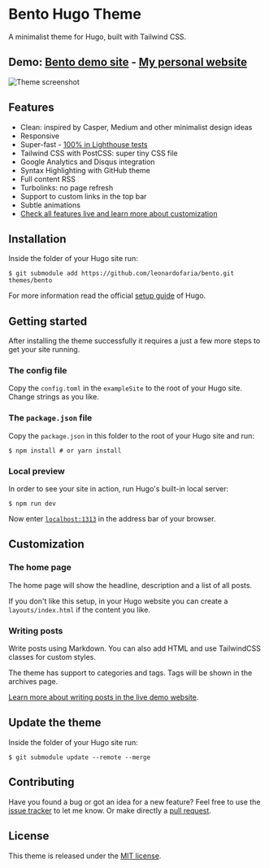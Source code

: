 # Bento Hugo Theme

A minimalist theme for Hugo, built with Tailwind CSS.

## Demo: [Bento demo site](https://bento-hugo-theme.netlify.app/) - [My personal website](https://leonardofaria.net)

![Theme screenshot](https://raw.githubusercontent.com/leonardofaria/bento/master/images/screenshot.png)

## Features

- Clean: inspired by Casper, Medium and other minimalist design ideas
- Responsive
- Super-fast - [100% in Lighthouse tests](https://lighthouse-dot-webdotdevsite.appspot.com//lh/html?url=https%3A%2F%2Fbento-hugo-theme.netlify.app%2F)
- Tailwind CSS with PostCSS: super tiny CSS file
- Google Analytics and Disqus integration
- Syntax Highlighting with GitHub theme
- Full content RSS
- Turbolinks: no page refresh
- Support to custom links in the top bar
- Subtle animations
- [Check all features live and learn more about customization](https://bento-hugo-theme.netlify.app/)

## Installation

Inside the folder of your Hugo site run:

```
$ git submodule add https://github.com/leonardofaria/bento.git themes/bento
```

For more information read the official [setup guide](https://gohugo.io/overview/installing/) of Hugo.

## Getting started

After installing the theme successfully it requires a just a few more steps to get your site running.

### The config file

Copy the `config.toml` in the `exampleSite` to the root of your Hugo site. Change strings as you like.

### The `package.json` file

Copy the `package.json` in this folder to the root of your Hugo site and run:

```
$ npm install # or yarn install
```

### Local preview

In order to see your site in action, run Hugo's built-in local server:

```
$ npm run dev
```

Now enter [`localhost:1313`](http://localhost:1313) in the address bar of your browser.

## Customization

### The home page

The home page will show the headline, description and a list of all posts. 

If you don't like this setup, in your Hugo website you can create a `layouts/index.html` if the content you like.

### Writing posts

Write posts using Markdown. You can also add HTML and use TailwindCSS classes for custom styles.

The theme has support to categories and tags. Tags will be shown in the archives page.

[Learn more about writing posts in the live demo website](https://bento-hugo-theme.netlify.app/).

## Update the theme

Inside the folder of your Hugo site run:

```
$ git submodule update --remote --merge
```

## Contributing

Have you found a bug or got an idea for a new feature? Feel free to use the [issue tracker](https://github.com/leonardofaria/bento/issues) to let me know. Or make directly a [pull request](https://github.com/leonardofaria/bento/pulls).

## License

This theme is released under the [MIT license](https://github.com/leonardofaria/bento/blob/master/LICENSE).
